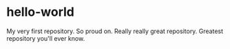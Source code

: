 # hello-world
My very first repository. So proud on. Really really great repository. Greatest repository you'll ever know.
